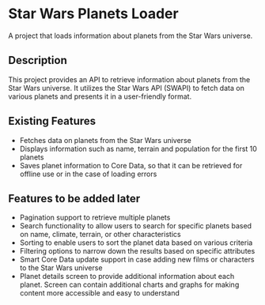 # Star Wars Planets Loader

A project that loads information about planets from the Star Wars universe.

## Description

This project provides an API to retrieve information about planets from the Star Wars universe. It utilizes the Star Wars API (SWAPI) to fetch data on various planets and presents it in a user-friendly format.

## Existing Features

- Fetches data on planets from the Star Wars universe
- Displays information such as name, terrain and population for the first 10 planets
- Saves planet information to Core Data, so that it can be retrieved for offline use or in the case of loading errors

## Features to be added later
- Pagination support to retrieve multiple planets
- Search functionality to allow users to search for specific planets based on name, climate, terrain, or other characteristics
- Sorting to enable users to sort the planet data based on various criteria
- Filtering options to narrow down the results based on specific attributes
- Smart Core Data update support in case adding new films or characters to the Star Wars universe
- Planet details screen to provide additional information about each planet. Screen can contain additional charts and graphs for making content more accessible and easy to understand
